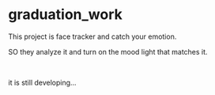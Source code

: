 # graduation_work
<p>This project is face tracker and catch your emotion.</p>
<p>SO they analyze it and turn on the mood light that matches it.</p>
<br />
<p>it is still developing...<p>
